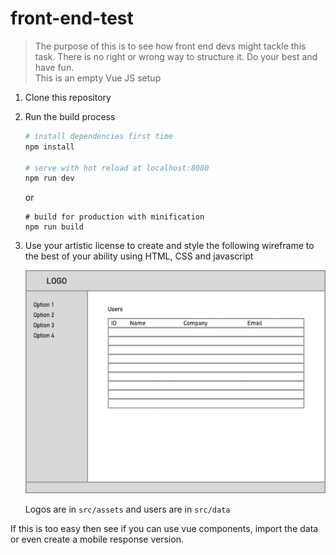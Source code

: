 # front-end-test

> The purpose of this is to see how front end devs might tackle this task. There is no right or wrong way to structure it. Do your best and have fun.  
This is an empty Vue JS setup

1. Clone this repository

2. Run the build process

    ``` bash
    # install dependencies first time
    npm install
    
    # serve with hot reload at localhost:8080
    npm run dev
    ```
    or
    ```
    # build for production with minification
    npm run build
    ```

3. Use your artistic license to create and style the following wireframe to the best of your ability using HTML, CSS and javascript
    
    ![Wireframe](./wireframe.png)
    
    Logos are in `src/assets` and users are in `src/data`

If this is too easy then see if you can use vue components, import the data or even create a mobile response version.
